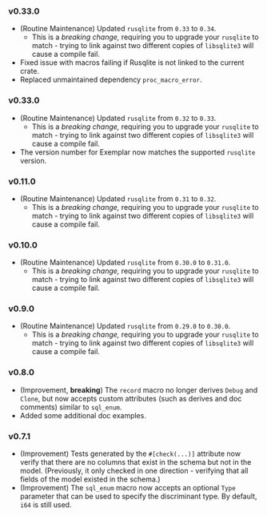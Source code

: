 ### v0.33.0
- (Routine Maintenance) Updated `rusqlite` from `0.33` to `0.34`.
  - This is a *breaking change,* requiring you to upgrade your `rusqlite` to match - trying to link against two different copies of `libsqlite3` will cause a compile fail.
- Fixed issue with macros failing if Rusqlite is not linked to the current crate.
- Replaced unmaintained dependency `proc_macro_error`.


### v0.33.0
- (Routine Maintenance) Updated `rusqlite` from `0.32` to `0.33`.
  - This is a *breaking change,* requiring you to upgrade your `rusqlite` to match - trying to link against two different copies of `libsqlite3` will cause a compile fail.
- The version number for Exemplar now matches the supported `rusqlite` version.

### v0.11.0
- (Routine Maintenance) Updated `rusqlite` from `0.31` to `0.32`.
  - This is a *breaking change,* requiring you to upgrade your `rusqlite` to match - trying to link against two different copies of `libsqlite3` will cause a compile fail.

### v0.10.0
- (Routine Maintenance) Updated `rusqlite` from `0.30.0` to `0.31.0`.
  - This is a *breaking change,* requiring you to upgrade your `rusqlite` to match - trying to link against two different copies of `libsqlite3` will cause a compile fail.

### v0.9.0
- (Routine Maintenance) Updated `rusqlite` from `0.29.0` to `0.30.0`.
  - This is a *breaking change,* requiring you to upgrade your `rusqlite` to match - trying to link against two different copies of `libsqlite3` will cause a compile fail.

### v0.8.0
- (Improvement, **breaking**) The `record` macro no longer derives `Debug` and `Clone`, but now accepts custom attributes (such as derives and doc comments) similar to `sql_enum`.
- Added some additional doc examples.

### v0.7.1
- (Improvement) Tests generated by the `#[check(...)]` attribute now verify that there are no columns that exist in the schema but not in the model. (Previously, it only checked in one direction - verifying that all fields of the model existed in the schema.)
- (Improvement) The `sql_enum` macro now accepts an optional `Type` parameter that can be used to specify the discriminant type. By default, `i64` is still used.
